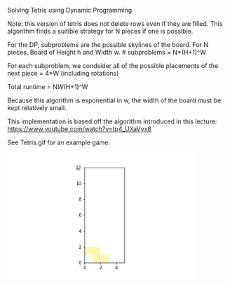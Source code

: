 Solving Tetris using Dynamic Programming

Note: this version of tetris does not delete rows even if they are filled. This algorithm finds a suitible strategy for N pieces if one is possible.

For the DP, subproblems are the possible skylines of the board. For N pieces, Board of Height h and Width w. # subproblems = N*(H+1)^W

For each subproblem, we condsider all of the possible placements of the next piece = 4*W (including rotations)

Total runtime = N*W*(H+1)^W

Because this algorithm is exponential in w, the width of the board must be kept relatively small.

This implementation is based off the algorithm introduced in this lecture: https://www.youtube.com/watch?v=tp4_UXaVyx8

See Tetris.gif for an example game.

![me](https://github.com/James-Damewood/Tetris_DP/blob/main/tetris.gif)
